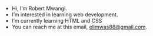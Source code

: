 - Hi, I’m Robert Mwangi. 
- I’m interested in learning web development.
- I’m currently learning HTML and CSS
- You can reach me at this email, elimwas88@gmail.com.

<!---
Gichuki88/Gichuki88 is a ✨ special ✨ repository because its `README.md` (this file) appears on your GitHub profile.
You can click the Preview link to take a look at your changes.
--->
